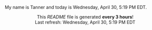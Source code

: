 My name is Tanner and today is Wednesday, April 30, 5:19 PM EDT.

<p align="center">This <i>README</i> file is generated <b>every 3 hours</b>!</br>Last refresh: Wednesday, April 30, 5:19 PM EDT<br /></p>
